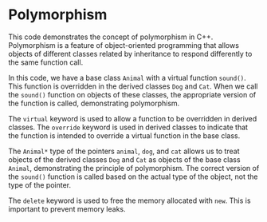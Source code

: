 # Polymorphism
This code demonstrates the concept of polymorphism in C++. Polymorphism is a feature of object-oriented programming that allows objects of different classes related by inheritance to respond differently to the same function call.

In this code, we have a base class `Animal` with a virtual function `sound()`. This function is overridden in the derived classes `Dog` and `Cat`. When we call the `sound()` function on objects of these classes, the appropriate version of the function is called, demonstrating polymorphism.

The `virtual` keyword is used to allow a function to be overridden in derived classes. The `override` keyword is used in derived classes to indicate that the function is intended to override a virtual function in the base class.

The `Animal*` type of the pointers `animal`, `dog`, and `cat` allows us to treat objects of the derived classes `Dog` and `Cat` as objects of the base class `Animal`, demonstrating the principle of polymorphism. The correct version of the `sound()` function is called based on the actual type of the object, not the type of the pointer.

The `delete` keyword is used to free the memory allocated with `new`. This is important to prevent memory leaks.